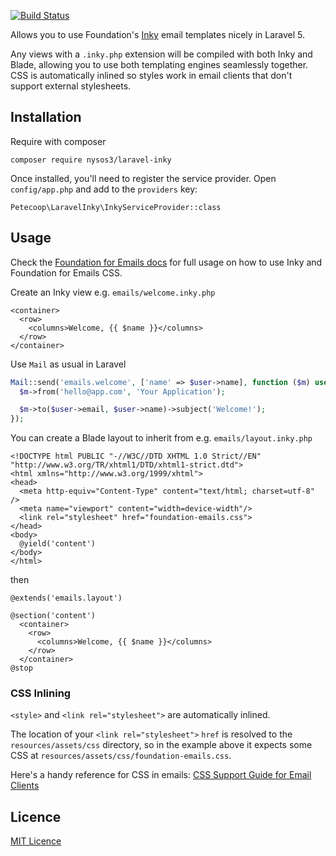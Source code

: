 [![Build Status](https://img.shields.io/travis/petecoop/laravel-inky.svg)](https://travis-ci.org/petecoop/laravel-inky)

Allows you to use Foundation's [Inky](http://foundation.zurb.com/emails/docs/inky.html) email templates nicely in Laravel 5.

Any views with a `.inky.php` extension will be compiled with both Inky and Blade, allowing you to use both templating engines seamlessly together. CSS is automatically inlined so styles work in email clients that don't support external stylesheets.

## Installation

Require with composer
```
composer require nysos3/laravel-inky
```

Once installed, you'll need to register the service provider. Open `config/app.php` and add to the `providers` key:

```
Petecoop\LaravelInky\InkyServiceProvider::class
```

## Usage

Check the [Foundation for Emails docs](http://foundation.zurb.com/emails/docs/index.html) for full usage on how to use Inky and Foundation for Emails CSS.

Create an Inky view e.g. `emails/welcome.inky.php`

```blade
<container>
  <row>
    <columns>Welcome, {{ $name }}</columns>
  </row>
</container>
```

Use `Mail` as usual in Laravel

```php
Mail::send('emails.welcome', ['name' => $user->name], function ($m) use ($user) {
  $m->from('hello@app.com', 'Your Application');

  $m->to($user->email, $user->name)->subject('Welcome!');
});
```

You can create a Blade layout to inherit from e.g. `emails/layout.inky.php`

```blade
<!DOCTYPE html PUBLIC "-//W3C//DTD XHTML 1.0 Strict//EN" "http://www.w3.org/TR/xhtml1/DTD/xhtml1-strict.dtd">
<html xmlns="http://www.w3.org/1999/xhtml">
<head>
  <meta http-equiv="Content-Type" content="text/html; charset=utf-8" />
  <meta name="viewport" content="width=device-width"/>
  <link rel="stylesheet" href="foundation-emails.css">
</head>
<body>
  @yield('content')
</body>
</html>
```

then

```blade
@extends('emails.layout')

@section('content')
  <container>
    <row>
      <columns>Welcome, {{ $name }}</columns>
    </row>
  </container>
@stop
```

### CSS Inlining

`<style>` and `<link rel="stylesheet">` are automatically inlined.

The location of your `<link rel="stylesheet">` `href` is resolved to the `resources/assets/css` directory, so in the example above it expects some CSS at `resources/assets/css/foundation-emails.css`.

Here's a handy reference for CSS in emails: [CSS Support Guide for Email Clients](https://www.campaignmonitor.com/css/)

## Licence

[MIT Licence](LICENCE)
